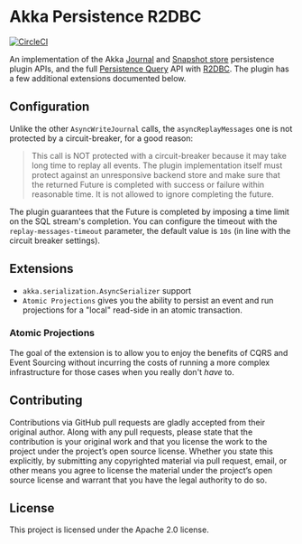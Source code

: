 # Akka Persistence R2DBC
[![CircleCI](https://circleci.com/gh/astutebits/akka-persistence-r2dbc.svg?style=svg)](https://circleci.com/gh/astutebits/akka-persistence-r2dbc)

An implementation of the Akka [Journal][0] and [Snapshot store][1] persistence
plugin APIs, and the full [Persistence Query][2] API with [R2DBC][3]. The plugin
has a few additional extensions documented below.

## Configuration

Unlike the other `AsyncWriteJournal` calls, the `asyncReplayMessages` one is not
protected by a circuit-breaker, for a good reason:

> This call is NOT protected with a circuit-breaker because it may take long
> time to replay all events. The plugin implementation itself must protect
> against an unresponsive backend store and make sure that the returned
> Future is completed with success or failure within reasonable time. It is
> not allowed to ignore completing the future.

The plugin guarantees that the Future is completed by imposing a time limit on
the SQL stream's completion. You can configure the timeout with the
`replay-messages-timeout` parameter, the default value is `10s` (in line with
the circuit breaker settings).

## Extensions

* `akka.serialization.AsyncSerializer` support
* `Atomic Projections` gives you the ability to persist an event and run
  projections for a "local" read-side in an atomic transaction.

### Atomic Projections

The goal of the extension is to allow you to enjoy the benefits of CQRS and
Event Sourcing without incurring the costs of running a more complex
infrastructure for those cases when you really don't _have_ to.

## Contributing

Contributions via GitHub pull requests are gladly accepted from their original
author. Along with any pull requests, please state that the contribution is your
original work and that you license the work to the project under the project’s
open source license. Whether you state this explicitly, by submitting any
copyrighted material via pull request, email, or other means you agree to
license the material under the project’s open source license and warrant that
you have the legal authority to do so.

## License

This project is licensed under the Apache 2.0 license.

[0]: https://doc.akka.io/docs/akka/current/persistence-journals.html#journal-plugin-api
[1]: https://doc.akka.io/docs/akka/current/persistence-journals.html#snapshot-store-plugin-api
[2]: https://doc.akka.io/docs/akka/current/persistence-query.html
[3]: https://r2dbc.io/
